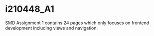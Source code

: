 # i210448_A1
SMD Assignment 1 contains 24 pages which only focuses on frontend development including views and navigation.
